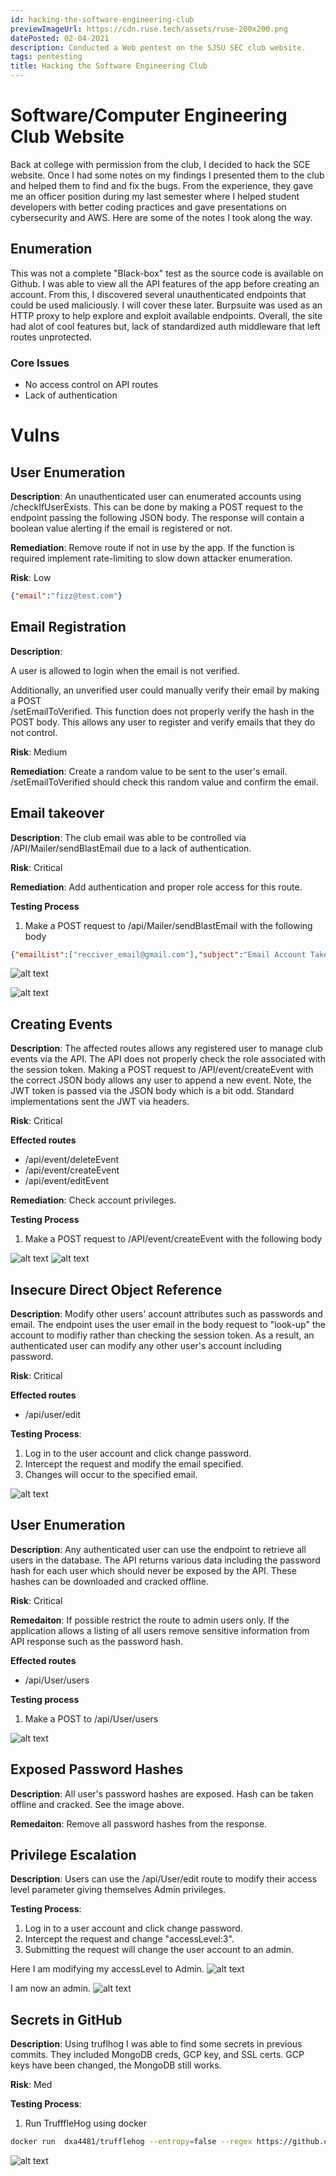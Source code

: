 ```yaml
---
id: hacking-the-software-engineering-club
previewImageUrl: https://cdn.ruse.tech/assets/ruse-200x200.png
datePosted: 02-04-2021
description: Conducted a Web pentest on the SJSU SEC club website.
tags: pentesting
title: Hacking the Software Engineering Club
---
```

# Software/Computer Engineering Club Website

Back at college with permission from the club, I decided to hack the SCE website. Once I had some notes on my findings I presented them to the club and helped them to find and fix the bugs. From the experience, they gave me an officer position during my last semester where I helped student developers with better coding practices and gave presentations on cybersecurity and AWS. Here are some of the notes I took along the way.


## Enumeration 

This was not a complete "Black-box" test as the source code is available on Github. I was able to view all the API features of the app before creating an account. From this, I discovered several unauthenticated endpoints that could be used maliciously. I will cover these later. Burpsuite was used as an HTTP proxy to help explore and exploit available endpoints. Overall, the site had alot of cool features but, lack of standardized auth middleware that left routes unprotected.

### Core Issues
  - No access control on API routes
  - Lack of authentication


# Vulns


## **User Enumeration**

  **Description**:
   An unauthenticated user can enumerated accounts using /checkIfUserExists. This can be done by making a POST request to the endpoint passing the following JSON body. The response will contain a boolean value alerting if the email is registered or not.

  **Remediation**: Remove route if not in use by the app. If the function is required implement rate-limiting to slow down attacker enumeration.

  **Risk**: Low

   ```json
   {"email":"fizz@test.com"}
   ```
  


## **Email Registration**

  **Description**:

   A user is allowed to login when the email is not verified. 
   
   Additionally, an unverified user could manually verify their email by making a POST  
   /setEmailToVerified. This function does not properly verify the hash in the POST body. This allows any user to register and verify emails that they do not control.
  
  **Risk**: Medium

  **Remediation**: Create a random value to be sent to the user's email. /setEmailToVerified should check this random value and confirm the email.


## **Email takeover**

**Description**: The club email was able to be controlled via /API/Mailer/sendBlastEmail due to a lack of authentication. 

**Risk**: Critical 

**Remediation**: Add authentication and proper role access for this route.

**Testing Process**

1. Make a POST request to /api/Mailer/sendBlastEmail with the following body
```json
{"emailList":["recciver_email@gmail.com"],"subject":"Email Account Take Over","content":"<p>Takeover test!</p>"}
```

![alt text](https://cdn.ruse.tech/imgs/hacking-the-software-engineering-club/emailrequest.png)

![alt text](https://cdn.ruse.tech/imgs/hacking-the-software-engineering-club/email_take_over.png)


## **Creating Events**

**Description**: The affected routes allows any registered user to manage club events via the API. The API does not properly check the role associated with the session token. Making a POST request to /API/event/createEvent with the correct JSON body allows any user to append a new event. Note, the JWT token is passed via the JSON body which is a bit odd. Standard implementations sent the JWT via headers.

**Risk**: Critical

**Effected routes**
- /api/event/deleteEvent
- /api/event/createEvent
- /api/event/editEvent

**Remediation**: Check account privileges. 

**Testing Process**
1. Make a POST request to /API/event/createEvent with the following body

![alt text](https://cdn.ruse.tech/imgs/hacking-the-software-engineering-club/create_event.png)
![alt text](https://cdn.ruse.tech/imgs/hacking-the-software-engineering-club/hack-a-thon.png)



## **Insecure Direct Object Reference**

**Description**: Modify other users' account attributes such as passwords and email. The endpoint uses the user email in the body request to "look-up" the account to modifiy rather than checking the session token. As a result, an authenticated user can modify any other user's account including password.

**Risk**: Critical

**Effected routes**
- /api/user/edit

**Testing Process**:
1. Log in to the user account and click change password.
2. Intercept the request and modify the email specified.
3. Changes will occur to the specified email.

![alt text](https://cdn.ruse.tech/imgs/hacking-the-software-engineering-club/edit_user.png)

## User Enumeration

**Description**: Any authenticated user can use the endpoint to retrieve all users in the database. The API returns various data including the password hash for each user which should never be exposed by the API. These hashes can be downloaded and cracked offline.

**Risk**: Critical

**Remedaiton**: If possible restrict the route to admin users only. If the application allows a listing of all users remove sensitive information from API response such as the password hash.

**Effected routes**
- /api/User/users

**Testing process** 
1. Make a POST to /api/User/users

![alt text](https://cdn.ruse.tech/imgs/hacking-the-software-engineering-club/all_users.png)

## Exposed Password Hashes


**Description**: All user's password hashes are exposed. Hash can be taken offline and cracked. See the image above.  

**Remedaiton**: Remove all password hashes from the response. 

## Privilege Escalation

**Description**: Users can use the /api/User/edit route to modify their access level parameter giving themselves Admin privileges. 

**Testing Process**:
1. Log in to a user account and click change password.
2. Intercept the request and change "accessLevel:3".
3. Submitting the request will change the user account to an admin.

Here I am modifying my accessLevel to Admin.
![alt text](https://cdn.ruse.tech/imgs/hacking-the-software-engineering-club/edit_user.png)

I am now an admin.
![alt text](https://cdn.ruse.tech/imgs/hacking-the-software-engineering-club/admin_area.png)


## Secrets in GitHub


**Description**:
Using truflhog I was able to find some secrets in previous commits. They included MongoDB creds, GCP key, and SSL certs. GCP keys have been changed, the MongoDB still works.

**Risk**: Med

**Testing Process**: 

1. Run TrufffleHog using docker 
```bash
docker run  dxa4481/trufflehog --entropy=false --regex https://github.com/SCE-Development/Core-v4
```
![alt text](https://cdn.ruse.tech/imgs/hacking-the-software-engineering-club/truffle_hog.png)


